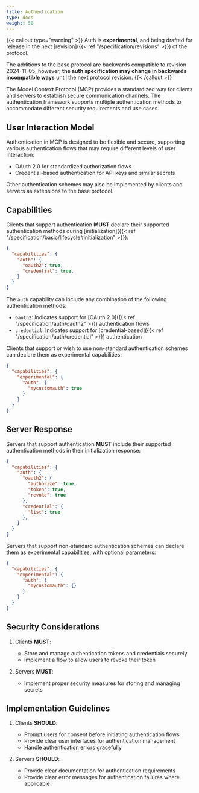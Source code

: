 ```yaml
---
title: Authentication
type: docs 
weight: 50
---
```


{{< callout type="warning" >}}
Auth is **experimental**, and being drafted for release in the next [revision]({{< ref "/specification/revisions" >}}) of the protocol.

The additions to the base protocol are backwards compatible to revision 2024-11-05; however, **the auth specification may change in backwards incompatible ways** until the next protocol revision.
{{< /callout >}}

The Model Context Protocol (MCP) provides a standardized way for clients and servers to establish secure communication channels. The authentication framework supports multiple authentication methods to accommodate different security requirements and use cases.

## User Interaction Model

Authentication in MCP is designed to be flexible and secure, supporting various authentication flows that may require different levels of user interaction:

- OAuth 2.0 for standardized authorization flows
- Credential-based authentication for API keys and similar secrets

Other authentication schemes may also be implemented by clients and servers as extensions to the base protocol.

## Capabilities

Clients that support authentication **MUST** declare their supported authentication methods during [initialization]({{< ref "/specification/basic/lifecycle#initialization" >}}):

```json
{
  "capabilities": {
    "auth": {
      "oauth2": true,
      "credential": true,
    }
  }
}
```

The `auth` capability can include any combination of the following authentication methods:

- `oauth2`: Indicates support for [OAuth 2.0]({{< ref "/specification/auth/oauth2" >}}) authentication flows
- `credential`: Indicates support for [credential-based]({{< ref "/specification/auth/credential" >}}) authentication

Clients that support or wish to use non-standard authentication schemes can declare them as experimental capabilities:

```json
{
  "capabilities": {
    "experimental": {
      "auth": {
        "mycustomauth": true
      }
    }
  }
}
```

## Server Response

Servers that support authentication **MUST** include their supported authentication methods in their initialization response:

```json
{
  "capabilities": {
    "auth": {
      "oauth2": {
        "authorize": true,
        "token": true,
        "revoke": true
      },
      "credential": {
        "list": true
      },
    }
  }
}
```

Servers that support non-standard authentication schemes can declare them as experimental capabilities, with optional parameters:

```json
{
  "capabilities": {
    "experimental": {
      "auth": {
        "mycustomauth": {}
      }
    }
  }
}
```

## Security Considerations

1. Clients **MUST**:
   - Store and manage authentication tokens and credentials securely
   - Implement a flow to allow users to revoke their token

2. Servers **MUST**:
   - Implement proper security measures for storing and managing secrets

## Implementation Guidelines

1. Clients **SHOULD**:
   - Prompt users for consent before initiating authentication flows
   - Provide clear user interfaces for authentication management
   - Handle authentication errors gracefully

2. Servers **SHOULD**:
   - Provide clear documentation for authentication requirements
   - Provide clear error messages for authentication failures where applicable
